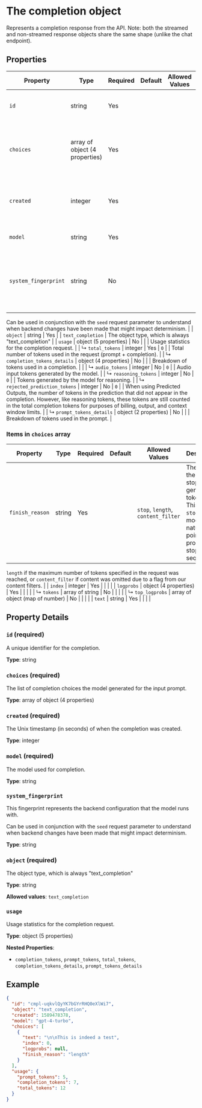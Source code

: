 # The completion object

Represents a completion response from the API. Note: both the streamed and non-streamed response objects share the same shape (unlike the chat endpoint).


## Properties

| Property | Type | Required | Default | Allowed Values | Description |
| -------- | ---- | -------- | ------- | -------------- | ----------- |
| `id` | string | Yes |  |  | A unique identifier for the completion. |
| `choices` | array of object (4 properties) | Yes |  |  | The list of completion choices the model generated for the input prompt. |
| `created` | integer | Yes |  |  | The Unix timestamp (in seconds) of when the completion was created. |
| `model` | string | Yes |  |  | The model used for completion. |
| `system_fingerprint` | string | No |  |  | This fingerprint represents the backend configuration that the model runs with.

Can be used in conjunction with the `seed` request parameter to understand when backend changes have been made that might impact determinism.
 |
| `object` | string | Yes |  | `text_completion` | The object type, which is always "text_completion" |
| `usage` | object (5 properties) | No |  |  | Usage statistics for the completion request. |
|   ↳ `total_tokens` | integer | Yes | `0` |  | Total number of tokens used in the request (prompt + completion). |
|   ↳ `completion_tokens_details` | object (4 properties) | No |  |  | Breakdown of tokens used in a completion. |
 |
|     ↳ `audio_tokens` | integer | No | `0` |  | Audio input tokens generated by the model. |
|     ↳ `reasoning_tokens` | integer | No | `0` |  | Tokens generated by the model for reasoning. |
|     ↳ `rejected_prediction_tokens` | integer | No | `0` |  | When using Predicted Outputs, the number of tokens in the
prediction that did not appear in the completion. However, like
reasoning tokens, these tokens are still counted in the total
completion tokens for purposes of billing, output, and context window
limits.
 |
|   ↳ `prompt_tokens_details` | object (2 properties) | No |  |  | Breakdown of tokens used in the prompt. |


### Items in `choices` array

| Property | Type | Required | Default | Allowed Values | Description |
| -------- | ---- | -------- | ------- | -------------- | ----------- |
| `finish_reason` | string | Yes |  | `stop`, `length`, `content_filter` | The reason the model stopped generating tokens. This will be `stop` if the model hit a natural stop point or a provided stop sequence,
`length` if the maximum number of tokens specified in the request was reached,
or `content_filter` if content was omitted due to a flag from our content filters.
 |
| `index` | integer | Yes |  |  |  |
| `logprobs` | object (4 properties) | Yes |  |  |  |
|   ↳ `tokens` | array of string | No |  |  |  |
|   ↳ `top_logprobs` | array of object (map of number) | No |  |  |  |
| `text` | string | Yes |  |  |  |

## Property Details

### `id` (required)

A unique identifier for the completion.

**Type**: string

### `choices` (required)

The list of completion choices the model generated for the input prompt.

**Type**: array of object (4 properties)

### `created` (required)

The Unix timestamp (in seconds) of when the completion was created.

**Type**: integer

### `model` (required)

The model used for completion.

**Type**: string

### `system_fingerprint`

This fingerprint represents the backend configuration that the model runs with.

Can be used in conjunction with the `seed` request parameter to understand when backend changes have been made that might impact determinism.


**Type**: string

### `object` (required)

The object type, which is always "text_completion"

**Type**: string

**Allowed values**: `text_completion`

### `usage`

Usage statistics for the completion request.

**Type**: object (5 properties)

**Nested Properties**:

* `completion_tokens`, `prompt_tokens`, `total_tokens`, `completion_tokens_details`, `prompt_tokens_details`

## Example

```json
{
  "id": "cmpl-uqkvlQyYK7bGYrRHQ0eXlWi7",
  "object": "text_completion",
  "created": 1589478378,
  "model": "gpt-4-turbo",
  "choices": [
    {
      "text": "\n\nThis is indeed a test",
      "index": 0,
      "logprobs": null,
      "finish_reason": "length"
    }
  ],
  "usage": {
    "prompt_tokens": 5,
    "completion_tokens": 7,
    "total_tokens": 12
  }
}

```

